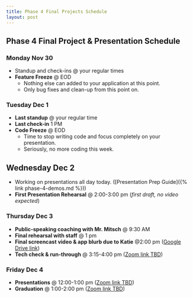 ```yaml
---
title: Phase 4 Final Projects Schedule
layout: post
---
```


## Phase 4 Final Project & Presentation Schedule

### Monday Nov 30

- Standup and check-ins @ your regular times
- **Feature Freeze** @ EOD
  - Nothing else can added to your application at this point.
  - Only bug fixes and clean-up from this point on.

### Tuesday Dec 1

- **Last standup** @ your regular time
- **Last check-in**  1 PM
- **Code Freeze** @ EOD
  - Time to stop writing code and focus completely on your presentation.
  - Seriously, no more coding this week.

## Wednesday Dec 2

- Working on presentations all day today. ([Presentation Prep Guide]({% link phase-4-demos.md %}))
- **First Presentation Rehearsal** @ 2:00-3:00 pm (_first draft, no video expected_)

### Thursday Dec 3

- **Public-speaking coaching with Mr. Mitsch** @ 9:30 AM
- **Final rehearsal with staff** @ 1 pm
- **Final screencast video & app blurb due to Katie** @2:00 pm ([Google Drive link](https://drive.google.com/drive/folders/1yqX2wikhrrZ5c1s3pL_LqxHe2a_Ijb9V?usp=sharing))
- **Tech check & run-through** @ 3:15-4:00 pm ([Zoom link TBD]())

### Friday Dec 4

- **Presentations** @ 12:00-1:00 pm ([Zoom link TBD]())
- **Graduation** @ 1:00-2:00 pm ([Zoom link TBD]())
